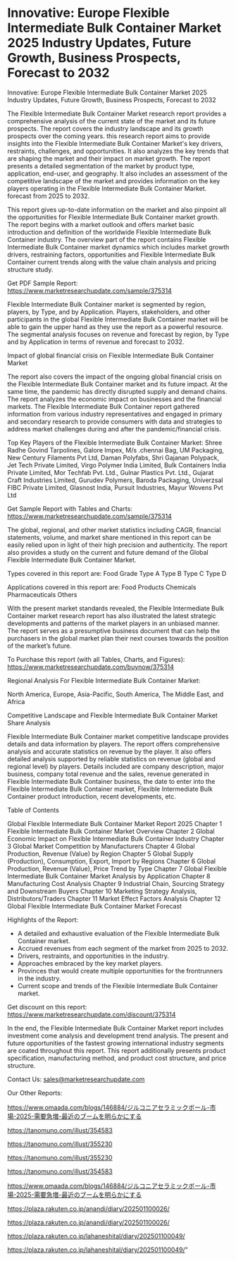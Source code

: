 # Innovative: Europe Flexible Intermediate Bulk Container Market 2025 Industry Updates, Future Growth, Business Prospects, Forecast to 2032
Innovative: Europe Flexible Intermediate Bulk Container Market 2025 Industry Updates, Future Growth, Business Prospects, Forecast to 2032

The Flexible Intermediate Bulk Container Market research report provides a comprehensive analysis of the current state of the market and its future prospects. The report covers the industry landscape and its growth prospects over the coming years. this research report aims to provide insights into the Flexible Intermediate Bulk Container Market's key drivers, restraints, challenges, and opportunities. It also analyzes the key trends that are shaping the market and their impact on market growth. The report presents a detailed segmentation of the market by product type, application, end-user, and geography. It also includes an assessment of the competitive landscape of the market and provides information on the key players operating in the Flexible Intermediate Bulk Container Market. forecast from 2025 to 2032.

This report gives up-to-date information on the market and also pinpoint all the opportunities for Flexible Intermediate Bulk Container market growth. The report begins with a market outlook and offers market basic introduction and definition of the worldwide Flexible Intermediate Bulk Container industry. The overview part of the report contains Flexible Intermediate Bulk Container market dynamics which includes market growth drivers, restraining factors, opportunities and Flexible Intermediate Bulk Container current trends along with the value chain analysis and pricing structure study.

Get PDF Sample Report: https://www.marketresearchupdate.com/sample/375314

Flexible Intermediate Bulk Container market is segmented by region, players, by Type, and by Application. Players, stakeholders, and other participants in the global Flexible Intermediate Bulk Container market will be able to gain the upper hand as they use the report as a powerful resource. The segmental analysis focuses on revenue and forecast by region, by Type and by Application in terms of revenue and forecast to 2032.

Impact of global financial crisis on Flexible Intermediate Bulk Container Market

The report also covers the impact of the ongoing global financial crisis on the Flexible Intermediate Bulk Container market and its future impact. At the same time, the pandemic has directly disrupted supply and demand chains. The report analyzes the economic impact on businesses and the financial markets. The Flexible Intermediate Bulk Container report gathered information from various industry representatives and engaged in primary and secondary research to provide consumers with data and strategies to address market challenges during and after the pandemic/financial crisis.

Top Key Players of the Flexible Intermediate Bulk Container Market:
Shree Radhe Govind Tarpolines, Galore Impex, M/s .chennai Bag, UM Packaging, New Century Filaments Pvt Ltd, Daman Polyfabs, Shri Gajanan Polypack, Jet Tech Private Limited, Virgo Polymer India Limited, Bulk Containers India Private Limited, Mor Techfab Pvt. Ltd., Gulnar Plastics Pvt. Ltd., Gujarat Craft Industries Limited, Gurudev Polymers, Baroda Packaging, Univerzsal FIBC Private Limited, Glasnost India, Pursuit Industries, Mayur Wovens Pvt Ltd


Get Sample Report with Tables and Charts: https://www.marketresearchupdate.com/sample/375314

The global, regional, and other market statistics including CAGR, financial statements, volume, and market share mentioned in this report can be easily relied upon in light of their high precision and authenticity. The report also provides a study on the current and future demand of the Global Flexible Intermediate Bulk Container Market.

Types covered in this report are:
Food Grade
Type A
Type B
Type C
Type D


Applications covered in this report are:
Food Products
Chemicals
Pharmaceuticals
Others


With the present market standards revealed, the Flexible Intermediate Bulk Container market research report has also illustrated the latest strategic developments and patterns of the market players in an unbiased manner. The report serves as a presumptive business document that can help the purchasers in the global market plan their next courses towards the position of the market’s future.

To Purchase this report (with all Tables, Charts, and Figures): https://www.marketresearchupdate.com/buynow/375314

Regional Analysis For Flexible Intermediate Bulk Container Market:

North America, Europe, Asia-Pacific, South America, The Middle East, and Africa

Competitive Landscape and Flexible Intermediate Bulk Container Market Share Analysis

Flexible Intermediate Bulk Container market competitive landscape provides details and data information by players. The report offers comprehensive analysis and accurate statistics on revenue by the player. It also offers detailed analysis supported by reliable statistics on revenue (global and regional level) by players. Details included are company description, major business, company total revenue and the sales, revenue generated in Flexible Intermediate Bulk Container business, the date to enter into the Flexible Intermediate Bulk Container market, Flexible Intermediate Bulk Container product introduction, recent developments, etc.

Table of Contents

Global Flexible Intermediate Bulk Container Market Report 2025
Chapter 1 Flexible Intermediate Bulk Container Market Overview
Chapter 2 Global Economic Impact on Flexible Intermediate Bulk Container Industry
Chapter 3 Global Market Competition by Manufacturers
Chapter 4 Global Production, Revenue (Value) by Region
Chapter 5 Global Supply (Production), Consumption, Export, Import by Regions
Chapter 6 Global Production, Revenue (Value), Price Trend by Type
Chapter 7 Global Flexible Intermediate Bulk Container Market Analysis by Application
Chapter 8 Manufacturing Cost Analysis
Chapter 9 Industrial Chain, Sourcing Strategy and Downstream Buyers
Chapter 10 Marketing Strategy Analysis, Distributors/Traders
Chapter 11 Market Effect Factors Analysis
Chapter 12 Global Flexible Intermediate Bulk Container Market Forecast

Highlights of the Report:

- A detailed and exhaustive evaluation of the Flexible Intermediate Bulk Container market.
- Accrued revenues from each segment of the market from 2025 to 2032.
- Drivers, restraints, and opportunities in the industry.
- Approaches embraced by the key market players.
- Provinces that would create multiple opportunities for the frontrunners in the industry.
- Current scope and trends of the Flexible Intermediate Bulk Container market.

Get discount on this report: https://www.marketresearchupdate.com/discount/375314

In the end, the Flexible Intermediate Bulk Container Market report includes investment come analysis and development trend analysis. The present and future opportunities of the fastest growing international industry segments are coated throughout this report. This report additionally presents product specification, manufacturing method, and product cost structure, and price structure.

Contact Us:
sales@marketresearchupdate.com

Our Other Reports:

https://www.omaada.com/blogs/146884/ジルコニアセラミックボール-市場-2025-需要急増-最近のブームを明らかにする

https://tanomuno.com/illust/354583

https://tanomuno.com/illust/355230

https://tanomuno.com/illust/355230

https://tanomuno.com/illust/354583

https://www.omaada.com/blogs/146884/ジルコニアセラミックボール-市場-2025-需要急増-最近のブームを明らかにする

https://plaza.rakuten.co.jp/anandi/diary/202501100026/

https://plaza.rakuten.co.jp/anandi/diary/202501100026/

https://plaza.rakuten.co.jp/lahaneshital/diary/202501100049/

https://plaza.rakuten.co.jp/lahaneshital/diary/202501100049/"
